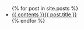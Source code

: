 <ul>
  {% for post in site.posts %}
    <li>
      <a href="{{ post.url }}">{{ contents }}{{ post.title }}</a>
    </li>
  {% endfor %}
</ul>
